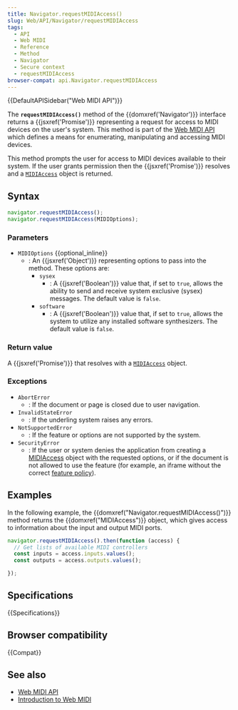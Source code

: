 ```yaml
---
title: Navigator.requestMIDIAccess()
slug: Web/API/Navigator/requestMIDIAccess
tags:
  - API
  - Web MIDI
  - Reference
  - Method
  - Navigator
  - Secure context
  - requestMIDIAccess
browser-compat: api.Navigator.requestMIDIAccess
---
```


{{DefaultAPISidebar("Web MIDI API")}}

The **`requestMIDIAccess()`** method of the {{domxref('Navigator')}} interface
returns a {{jsxref('Promise')}} representing a request for access to MIDI devices on the user's system. This method is part of the [Web MIDI API](/en-US/docs/Web/API/Web_MIDI_API) which defines a means for enumerating, manipulating and accessing MIDI devices.

This method prompts the user for access to MIDI devices available to their system. If the user grants permission then the {{jsxref('Promise')}} resolves and a [`MIDIAccess`](/en-US/docs/Web/API/MIDIAccess) object is returned.

## Syntax

```js
navigator.requestMIDIAccess();
navigator.requestMIDIAccess(MIDIOptions);
```

### Parameters

- `MIDIOptions` {{optional_inline}}
  - : An {{jsxref('Object')}} representing options to pass into the method. These options are:
    - `sysex`
      - : A {{jsxref('Boolean')}} value that, if set to `true`, allows the ability to send and receive system exclusive (sysex) messages. The default value is `false`.
    - `software`
      - : A {{jsxref('Boolean')}} value that, if set to `true`, allows the system to utilize any installed software synthesizers. The default value is `false`.

### Return value

A {{jsxref('Promise')}} that resolves with a [`MIDIAccess`](/en-US/docs/Web/API/MIDIAccess) object.

### Exceptions

- `AbortError`
  - : If the document or page is closed due to user navigation.
- `InvalidStateError`
  - : If the underling system raises any errors.
- `NotSupportedError`
  - : If the feature or options are not supported by the system.
- `SecurityError`
  - : If the user or system denies the application from creating a [MIDIAccess](/en-US/docs/Web/API/MIDIAccess) object with the requested options, or if the document is not allowed to use the feature (for example, an iframe without the correct [feature policy](/en-US/docs/Web/HTTP/Feature_Policy)).

## Examples

In the following example, the {{domxref("Navigator.requestMIDIAccess()")}} method returns the {{domxref("MIDIAccess")}} object, which gives access to information about the input and output MIDI ports.

```js
navigator.requestMIDIAccess().then(function (access) {
  // Get lists of available MIDI controllers
  const inputs = access.inputs.values();
  const outputs = access.outputs.values();

});
```

## Specifications

{{Specifications}}

## Browser compatibility

{{Compat}}

## See also

- [Web MIDI API](https://developer.mozilla.org/en-US/docs/Web/API/Web_MIDI_API)
- [Introduction to Web MIDI](https://code.tutsplus.com/tutorials/introduction-to-web-midi--cms-25220)
